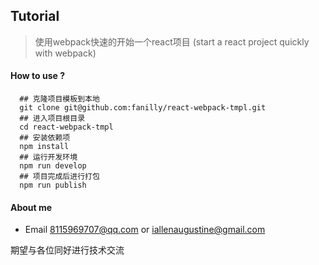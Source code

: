 ## Tutorial
> 使用webpack快速的开始一个react项目 (start a react project quickly with webpack)

#### How to use ?
```shell
  ## 克隆项目模板到本地
  git clone git@github.com:fanilly/react-webpack-tmpl.git
  ## 进入项目根目录
  cd react-webpack-tmpl
  ## 安装依赖项
  npm install
  ## 运行开发环境
  npm run develop
  ## 项目完成后进行打包
  npm run publish
```

#### About me
- Email
8115969707@qq.com or iallenaugustine@gmail.com  

期望与各位同好进行技术交流
